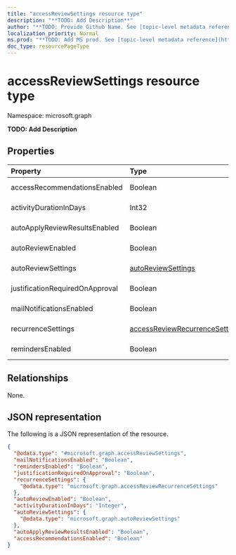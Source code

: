 ```yaml
---
title: "accessReviewSettings resource type"
description: "**TODO: Add Description**"
author: "**TODO: Provide Github Name. See [topic-level metadata reference](https://msgo.azurewebsites.net/add/document/guidelines/metadata.html#topic-level-metadata)**"
localization_priority: Normal
ms.prod: "**TODO: Add MS prod. See [topic-level metadata reference](https://msgo.azurewebsites.net/add/document/guidelines/metadata.html#topic-level-metadata)**"
doc_type: resourcePageType
---
```


# accessReviewSettings resource type

Namespace: microsoft.graph

**TODO: Add Description**

## Properties
|Property|Type|Description|
|:---|:---|:---|
|accessRecommendationsEnabled|Boolean|**TODO: Add Description**|
|activityDurationInDays|Int32|**TODO: Add Description**|
|autoApplyReviewResultsEnabled|Boolean|**TODO: Add Description**|
|autoReviewEnabled|Boolean|**TODO: Add Description**|
|autoReviewSettings|[autoReviewSettings](../resources/autoreviewsettings.md)|**TODO: Add Description**|
|justificationRequiredOnApproval|Boolean|**TODO: Add Description**|
|mailNotificationsEnabled|Boolean|**TODO: Add Description**|
|recurrenceSettings|[accessReviewRecurrenceSettings](../resources/accessreviewrecurrencesettings.md)|**TODO: Add Description**|
|remindersEnabled|Boolean|**TODO: Add Description**|

## Relationships
None.

## JSON representation
The following is a JSON representation of the resource.
<!-- {
  "blockType": "resource",
  "@odata.type": "microsoft.graph.accessReviewSettings"
}
-->
``` json
{
  "@odata.type": "#microsoft.graph.accessReviewSettings",
  "mailNotificationsEnabled": "Boolean",
  "remindersEnabled": "Boolean",
  "justificationRequiredOnApproval": "Boolean",
  "recurrenceSettings": {
    "@odata.type": "microsoft.graph.accessReviewRecurrenceSettings"
  },
  "autoReviewEnabled": "Boolean",
  "activityDurationInDays": "Integer",
  "autoReviewSettings": {
    "@odata.type": "microsoft.graph.autoReviewSettings"
  },
  "autoApplyReviewResultsEnabled": "Boolean",
  "accessRecommendationsEnabled": "Boolean"
}
```

